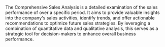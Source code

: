 The Comprehensive Sales Analysis is a detailed examination of the sales performance of over a specific period. It aims to provide valuable insights into the company's sales activities, identify trends, and offer actionable recommendations to optimize future sales strategies. By leveraging a combination of quantitative data and qualitative analysis, this serves as a strategic tool for decision-makers to enhance overall business performance.
